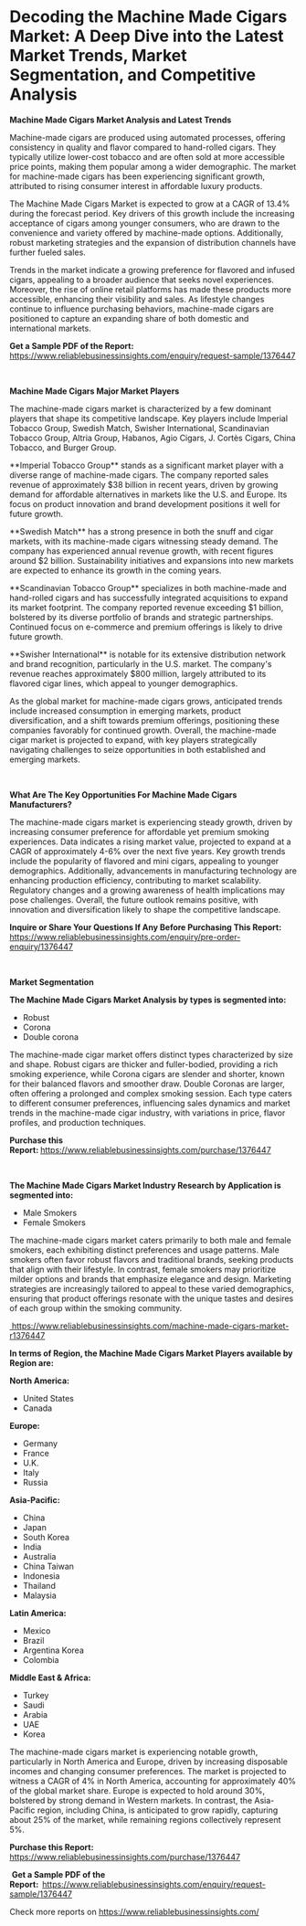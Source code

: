 <p><h1>Decoding the Machine Made Cigars Market: A Deep Dive into the Latest Market Trends, Market Segmentation, and Competitive Analysis</h1></p><p><strong>Machine Made Cigars Market Analysis and Latest Trends</strong></p>
<p><p>Machine-made cigars are produced using automated processes, offering consistency in quality and flavor compared to hand-rolled cigars. They typically utilize lower-cost tobacco and are often sold at more accessible price points, making them popular among a wider demographic. The market for machine-made cigars has been experiencing significant growth, attributed to rising consumer interest in affordable luxury products.</p><p>The Machine Made Cigars Market is expected to grow at a CAGR of 13.4% during the forecast period. Key drivers of this growth include the increasing acceptance of cigars among younger consumers, who are drawn to the convenience and variety offered by machine-made options. Additionally, robust marketing strategies and the expansion of distribution channels have further fueled sales. </p><p>Trends in the market indicate a growing preference for flavored and infused cigars, appealing to a broader audience that seeks novel experiences. Moreover, the rise of online retail platforms has made these products more accessible, enhancing their visibility and sales. As lifestyle changes continue to influence purchasing behaviors, machine-made cigars are positioned to capture an expanding share of both domestic and international markets.</p></p>
<p><strong>Get a Sample PDF of the Report:&nbsp;</strong> <a href="https://www.reliablebusinessinsights.com/enquiry/request-sample/1376447?utm_campaign=113&utm_medium=2&utm_source=Github&utm_content=ia&utm_term=13012025&utm_id=machine-made-cigars">https://www.reliablebusinessinsights.com/enquiry/request-sample/1376447</a></p>
<p>&nbsp;</p>
<p><strong>Machine Made Cigars Major Market Players</strong></p>
<p><p>The machine-made cigars market is characterized by a few dominant players that shape its competitive landscape. Key players include Imperial Tobacco Group, Swedish Match, Swisher International, Scandinavian Tobacco Group, Altria Group, Habanos, Agio Cigars, J. Cortès Cigars, China Tobacco, and Burger Group.</p><p>**Imperial Tobacco Group** stands as a significant market player with a diverse range of machine-made cigars. The company reported sales revenue of approximately $38 billion in recent years, driven by growing demand for affordable alternatives in markets like the U.S. and Europe. Its focus on product innovation and brand development positions it well for future growth.</p><p>**Swedish Match** has a strong presence in both the snuff and cigar markets, with its machine-made cigars witnessing steady demand. The company has experienced annual revenue growth, with recent figures around $2 billion. Sustainability initiatives and expansions into new markets are expected to enhance its growth in the coming years.</p><p>**Scandinavian Tobacco Group** specializes in both machine-made and hand-rolled cigars and has successfully integrated acquisitions to expand its market footprint. The company reported revenue exceeding $1 billion, bolstered by its diverse portfolio of brands and strategic partnerships. Continued focus on e-commerce and premium offerings is likely to drive future growth.</p><p>**Swisher International** is notable for its extensive distribution network and brand recognition, particularly in the U.S. market. The company's revenue reaches approximately $800 million, largely attributed to its flavored cigar lines, which appeal to younger demographics.</p><p>As the global market for machine-made cigars grows, anticipated trends include increased consumption in emerging markets, product diversification, and a shift towards premium offerings, positioning these companies favorably for continued growth. Overall, the machine-made cigar market is projected to expand, with key players strategically navigating challenges to seize opportunities in both established and emerging markets.</p></p>
<p>&nbsp;</p>
<p><strong>What Are The Key Opportunities For Machine Made Cigars Manufacturers?</strong></p>
<p><p>The machine-made cigars market is experiencing steady growth, driven by increasing consumer preference for affordable yet premium smoking experiences. Data indicates a rising market value, projected to expand at a CAGR of approximately 4-6% over the next five years. Key growth trends include the popularity of flavored and mini cigars, appealing to younger demographics. Additionally, advancements in manufacturing technology are enhancing production efficiency, contributing to market scalability. Regulatory changes and a growing awareness of health implications may pose challenges. Overall, the future outlook remains positive, with innovation and diversification likely to shape the competitive landscape.</p></p>
<p><strong>Inquire or Share Your Questions If Any Before Purchasing This Report:</strong> <a href="https://www.reliablebusinessinsights.com/enquiry/pre-order-enquiry/1376447?utm_campaign=113&utm_medium=2&utm_source=Github&utm_content=ia&utm_term=13012025&utm_id=machine-made-cigars">https://www.reliablebusinessinsights.com/enquiry/pre-order-enquiry/1376447</a></p>
<p>&nbsp;</p>
<p><strong>Market Segmentation</strong></p>
<p><strong>The Machine Made Cigars Market Analysis by types is segmented into:</strong></p>
<p><ul><li>Robust</li><li>Corona</li><li>Double corona</li></ul></p>
<p><p>The machine-made cigar market offers distinct types characterized by size and shape. Robust cigars are thicker and fuller-bodied, providing a rich smoking experience, while Corona cigars are slender and shorter, known for their balanced flavors and smoother draw. Double Coronas are larger, often offering a prolonged and complex smoking session. Each type caters to different consumer preferences, influencing sales dynamics and market trends in the machine-made cigar industry, with variations in price, flavor profiles, and production techniques.</p></p>
<p><strong>Purchase this Report:&nbsp;</strong><a href="https://www.reliablebusinessinsights.com/purchase/1376447?utm_campaign=113&utm_medium=2&utm_source=Github&utm_content=ia&utm_term=13012025&utm_id=machine-made-cigars">https://www.reliablebusinessinsights.com/purchase/1376447</a></p>
<p>&nbsp;</p>
<p><strong>The Machine Made Cigars Market Industry Research by Application is segmented into:</strong></p>
<p><ul><li>Male Smokers</li><li>Female Smokers</li></ul></p>
<p><p>The machine-made cigars market caters primarily to both male and female smokers, each exhibiting distinct preferences and usage patterns. Male smokers often favor robust flavors and traditional brands, seeking products that align with their lifestyle. In contrast, female smokers may prioritize milder options and brands that emphasize elegance and design. Marketing strategies are increasingly tailored to appeal to these varied demographics, ensuring that product offerings resonate with the unique tastes and desires of each group within the smoking community.</p></p>
<p><a href="https://www.reliablebusinessinsights.com/machine-made-cigars-market-r1376447?utm_campaign=113&utm_medium=2&utm_source=Github&utm_content=ia&utm_term=13012025&utm_id=machine-made-cigars">&nbsp;https://www.reliablebusinessinsights.com/machine-made-cigars-market-r1376447</a></p>
<p><strong>In terms of Region, the Machine Made Cigars Market Players available by Region are:</strong></p>
<p>
    <p> <strong> North America: </strong>
        <ul>
            <li>United States</li>
            <li>Canada</li>
        </ul>
        </p> 
    <p> <strong> Europe: </strong>
        <ul>
            <li>Germany</li>
            <li>France</li>
            <li>U.K.</li>
            <li>Italy</li>
            <li>Russia</li>
        </ul>
        </p> 
    <p> <strong> Asia-Pacific: </strong>
        <ul>
            <li>China</li>
            <li>Japan</li>
            <li>South Korea</li>
            <li>India</li>
            <li>Australia</li>
            <li>China Taiwan</li>
            <li>Indonesia</li>
            <li>Thailand</li>
            <li>Malaysia</li>
        </ul>
        </p> 
    <p> <strong> Latin America: </strong>
        <ul>
            <li>Mexico</li>
            <li>Brazil</li>
            <li>Argentina Korea</li>
            <li>Colombia</li>
        </ul>
        </p> 
    <p> <strong> Middle East & Africa: </strong>
        <ul>
            <li>Turkey</li>
            <li>Saudi</li>
            <li>Arabia</li>
            <li>UAE</li>
            <li>Korea</li>
        </ul>
    </p>
    </p>
<p><p>The machine-made cigars market is experiencing notable growth, particularly in North America and Europe, driven by increasing disposable incomes and changing consumer preferences. The market is projected to witness a CAGR of 4% in North America, accounting for approximately 40% of the global market share. Europe is expected to hold around 30%, bolstered by strong demand in Western markets. In contrast, the Asia-Pacific region, including China, is anticipated to grow rapidly, capturing about 25% of the market, while remaining regions collectively represent 5%.</p></p>
<p><strong>Purchase this Report: </strong><a href="https://www.reliablebusinessinsights.com/purchase/1376447?utm_campaign=113&utm_medium=2&utm_source=Github&utm_content=ia&utm_term=13012025&utm_id=machine-made-cigars">https://www.reliablebusinessinsights.com/purchase/1376447</a></p>
<p>&nbsp;<strong>Get a Sample PDF of the Report:&nbsp;&nbsp;</strong><a href="https://www.reliablebusinessinsights.com/enquiry/request-sample/1376447?utm_campaign=113&utm_medium=2&utm_source=Github&utm_content=ia&utm_term=13012025&utm_id=machine-made-cigars">https://www.reliablebusinessinsights.com/enquiry/request-sample/1376447</a></p>
<p><strong></strong></p>
<p>Check more reports on <a href="https://www.reliablebusinessinsights.com/?utm_campaign=113&utm_medium=2&utm_source=Github&utm_content=ia&utm_term=13012025&utm_id=machine-made-cigars">https://www.reliablebusinessinsights.com/</a></p>